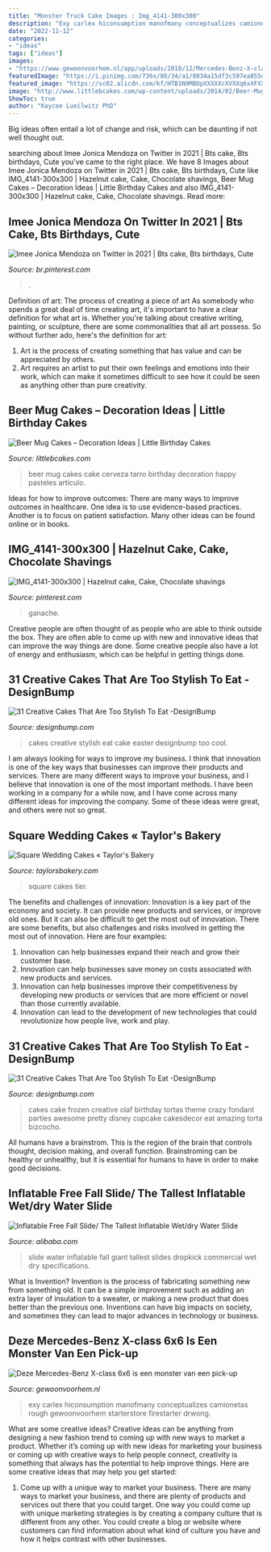 ```yaml
---
title: "Monster Truck Cake Images : Img_4141-300x300"
description: "Exy carlex hiconsumption manofmany conceptualizes camionetas rough gewoonvoorhem starterstore firestarter drwong"
date: "2022-11-12"
categories:
- "ideas"
tags: ["ideas"]
images:
- "https://www.gewoonvoorhem.nl/app/uploads/2018/12/Mercedes-Benz-X-class-6x6-Concept.jpg"
featuredImage: "https://i.pinimg.com/736x/80/34/a1/8034a15df3c597ea855de24241a0a482.jpg"
featured_image: "https://sc02.alicdn.com/kf/HTB1N9MBOpXXXXXcXVXXq6xXFXXXo/200134731/HTB1N9MBOpXXXXXcXVXXq6xXFXXXo.jpg"
image: "http://www.littlebcakes.com/wp-content/uploads/2014/02/Beer-Mug-Cakes-Images.jpg"
ShowToc: true
author: "Kaycee Lueilwitz PhD"
---
```



Big ideas often entail a lot of change and risk, which can be daunting if not well thought out.

	

		
searching about Imee Jonica Mendoza on Twitter in 2021 | Bts cake, Bts birthdays, Cute you've came to the right place. We have 8 Images about Imee Jonica Mendoza on Twitter in 2021 | Bts cake, Bts birthdays, Cute like IMG_4141-300x300 | Hazelnut cake, Cake, Chocolate shavings, Beer Mug Cakes – Decoration Ideas | Little Birthday Cakes and also IMG_4141-300x300 | Hazelnut cake, Cake, Chocolate shavings. Read more:
		
    
## Imee Jonica Mendoza On Twitter In 2021 | Bts Cake, Bts Birthdays, Cute

<img loading=lazy src="https://i.pinimg.com/736x/80/34/a1/8034a15df3c597ea855de24241a0a482.jpg" onerror="this.onerror=null;this.src='https://tse4.mm.bing.net/th?id=OIP.k4NMNAdiFuE22GRgz_vRGgHaJ3&amp;pid=15.1';" alt="Imee Jonica Mendoza on Twitter in 2021 | Bts cake, Bts birthdays, Cute">

_Source: br.pinterest.com_

>. 

	

Definition of art: The process of creating a piece of art
As somebody who spends a great deal of time creating art, it's important to have a clear definition for what art is. Whether you're talking about creative writing, painting, or sculpture, there are some commonalities that all art possess. So without further ado, here's the definition for art: 
1. Art is the process of creating something that has value and can be appreciated by others.
2. Art requires an artist to put their own feelings and emotions into their work, which can make it sometimes difficult to see how it could be seen as anything other than pure creativity.

    
## Beer Mug Cakes – Decoration Ideas | Little Birthday Cakes

<img loading=lazy src="http://www.littlebcakes.com/wp-content/uploads/2014/02/Beer-Mug-Cakes-Images.jpg" onerror="this.onerror=null;this.src='https://tse3.mm.bing.net/th?id=OIP.7SWlstLyblLA-2u_8xaLmQHaJ4&amp;pid=15.1';" alt="Beer Mug Cakes – Decoration Ideas | Little Birthday Cakes">

_Source: littlebcakes.com_

>beer mug cakes cake cerveza tarro birthday decoration happy pasteles artículo. 

	

Ideas for how to improve outcomes:
There are many ways to improve outcomes in healthcare. One idea is to use evidence-based practices. Another is to focus on patient satisfaction. Many other ideas can be found online or in books.

    
## IMG_4141-300x300 | Hazelnut Cake, Cake, Chocolate Shavings

<img loading=lazy src="https://i.pinimg.com/736x/8d/dd/95/8ddd955b4b72f0ef6e29f352579dd32e.jpg" onerror="this.onerror=null;this.src='https://tse2.mm.bing.net/th?id=OIP.isjKlDrsoiqefBIJ19F-sgAAAA&amp;pid=15.1';" alt="IMG_4141-300x300 | Hazelnut cake, Cake, Chocolate shavings">

_Source: pinterest.com_

>ganache. 

	

Creative people are often thought of as people who are able to think outside the box. They are often able to come up with new and innovative ideas that can improve the way things are done. Some creative people also have a lot of energy and enthusiasm, which can be helpful in getting things done.

    
## 31 Creative Cakes That Are Too Stylish To Eat -DesignBump

<img loading=lazy src="https://cdn.designbump.com/wp-content/uploads/2014/10/creative-cakes-001.jpg" onerror="this.onerror=null;this.src='https://tse2.mm.bing.net/th?id=OIP.faeyqd7-b6mQkbyPNiS6qQHaLH&amp;pid=15.1';" alt="31 Creative Cakes That Are Too Stylish To Eat -DesignBump">

_Source: designbump.com_

>cakes creative stylish eat cake easter designbump too cool. 

	

I am always looking for ways to improve my business. I think that innovation is one of the key ways that businesses can improve their products and services. There are many different ways to improve your business, and I believe that innovation is one of the most important methods. I have been working in a company for a while now, and I have come across many different ideas for improving the company. Some of these ideas were great, and others were not so great.

    
## Square Wedding Cakes « Taylor&#039;s Bakery

<img loading=lazy src="http://www.taylorsbakery.com/wordpress/wp-content/uploads/2010/03/4-Tier-CakeOnCake-ChocolateWhite.jpg" onerror="this.onerror=null;this.src='https://tse2.mm.bing.net/th?id=OIP.1PLLTBpa_yw6HZcTDROpFgHaJz&amp;pid=15.1';" alt="Square Wedding Cakes « Taylor&#039;s Bakery">

_Source: taylorsbakery.com_

>square cakes tier. 

	

The benefits and challenges of innovation:
Innovation is a key part of the economy and society. It can provide new products and services, or improve old ones. But it can also be difficult to get the most out of innovation. There are some benefits, but also challenges and risks involved in getting the most out of innovation. Here are four examples:
1. Innovation can help businesses expand their reach and grow their customer base.
2. Innovation can help businesses save money on costs associated with new products and services.
3. Innovation can help businesses improve their competitiveness by developing new products or services that are more efficient or novel than those currently available.
4. Innovation can lead to the development of new technologies that could revolutionize how people live, work and play.

    
## 31 Creative Cakes That Are Too Stylish To Eat -DesignBump

<img loading=lazy src="https://designbump.com/wp-content/uploads/2014/10/creative-cakes-010.jpg" onerror="this.onerror=null;this.src='https://tse4.mm.bing.net/th?id=OIP.G1YSqJjDkx6NMHQD1N0liAAAAA&amp;pid=15.1';" alt="31 Creative Cakes That Are Too Stylish To Eat -DesignBump">

_Source: designbump.com_

>cakes cake frozen creative olaf birthday tortas theme crazy fondant parties awesome pretty disney cupcake cakesdecor eat amazing torta bizcocho. 

	

All humans have a brainstrom. This is the region of the brain that controls thought, decision making, and overall function. Brainstroming can be healthy or unhealthy, but it is essential for humans to have in order to make good decisions.

    
## Inflatable Free Fall Slide/ The Tallest Inflatable Wet/dry Water Slide

<img loading=lazy src="https://sc02.alicdn.com/kf/HTB1N9MBOpXXXXXcXVXXq6xXFXXXo/200134731/HTB1N9MBOpXXXXXcXVXXq6xXFXXXo.jpg" onerror="this.onerror=null;this.src='https://tse4.mm.bing.net/th?id=OIP.nvRIqSKCGoGZhZtm_sD7qAHaE7&amp;pid=15.1';" alt="Inflatable Free Fall Slide/ The Tallest Inflatable Wet/dry Water Slide">

_Source: alibaba.com_

>slide water inflatable fall giant tallest slides dropkick commercial wet dry specifications. 

	

What is Invention?
Invention is the process of fabricating something new from something old. It can be a simple improvement such as adding an extra layer of insulation to a sweater, or making a new product that does better than the previous one. Inventions can have big impacts on society, and sometimes they can lead to major advances in technology or business.

    
## Deze Mercedes-Benz X-class 6x6 Is Een Monster Van Een Pick-up

<img loading=lazy src="https://www.gewoonvoorhem.nl/app/uploads/2018/12/Mercedes-Benz-X-class-6x6-Concept.jpg" onerror="this.onerror=null;this.src='https://tse3.mm.bing.net/th?id=OIP.c22jZR6q_EM9OvS1O7XSfgHaE8&amp;pid=15.1';" alt="Deze Mercedes-Benz X-class 6x6 is een monster van een pick-up">

_Source: gewoonvoorhem.nl_

>exy carlex hiconsumption manofmany conceptualizes camionetas rough gewoonvoorhem starterstore firestarter drwong. 

	

What are some creative ideas?
Creative ideas can be anything from designing a new fashion trend to coming up with new ways to market a product. Whether it’s coming up with new ideas for marketing your business or coming up with creative ways to help people connect, creativity is something that always has the potential to help improve things. Here are some creative ideas that may help you get started: 
1. Come up with a unique way to market your business. There are many ways to market your business, and there are plenty of products and services out there that you could target. One way you could come up with unique marketing strategies is by creating a company culture that is different from any other. You could create a blog or website where customers can find information about what kind of culture you have and how it helps contrast with other businesses.

